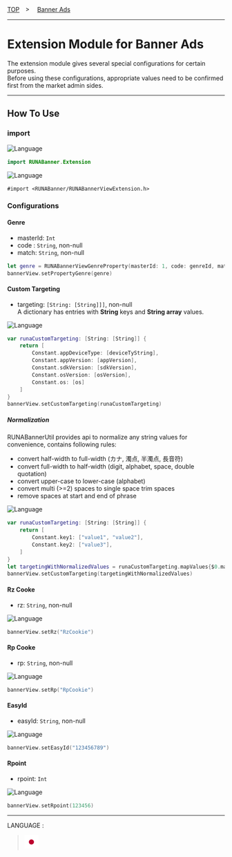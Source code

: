 [TOP](/README.md#top)　>　 [Banner Ads](../README.md)

---

# Extension Module for Banner Ads

The extension module gives several special configurations for certain purposes. <br>
Before using these configurations, appropriate values need to be confirmed first from the market admin sides.

---

## How To Use

### import

![Language](http://img.shields.io/badge/language-Swift-red.svg?style=flat)
```Swift
import RUNABanner.Extension
```

![Language](http://img.shields.io/badge/language-ObjctiveC-red.svg?style=flat)
```Objc
#import <RUNABanner/RUNABannerViewExtension.h>
```

### Configurations

#### Genre

- masterId: `Int`
- code : `String`, non-null
- match: `String`, non-null

```Swift
let genre = RUNABannerViewGenreProperty(masterId: 1, code: genreId, match: "man")
bannerView.setPropertyGenre(genre)
```

#### Custom Targeting

- targeting: `[String: [String]]]`, non-null <br>
A dictionary has entries with __String__ keys and __String array__ values.

![Language](http://img.shields.io/badge/language-Swift-red.svg?style=flat)
```Swift
var runaCustomTargeting: [String: [String]] {
    return [
        Constant.appDeviceType: [deviceTyString],
        Constant.appVersion: [appVersion],
        Constant.sdkVersion: [sdkVersion],
        Constant.osVersion: [osVersion],
        Constant.os: [os]
    ]
}
bannerView.setCustomTargeting(runaCustomTargeting)
```

##### Normalization
RUNABannerUtil provides api to normalize any string values for convenience, contains following rules:

- convert half-width to full-width (カナ, 濁点, 半濁点, 長音符)
- convert full-width to half-width (digit, alphabet, space, double quotation)
- convert upper-case to lower-case (alphabet)
- convert multi (>=2) spaces to single space trim spaces
- remove spaces at start and end of phrase

![Language](http://img.shields.io/badge/language-Swift-red.svg?style=flat)
```Swift
var runaCustomTargeting: [String: [String]] {
    return [
        Constant.key1: ["value1", "value2"],
        Constant.key2: ["value3"],
    ]
}
let targetingWithNormalizedValues = runaCustomTargeting.mapValues{$0.map(RUNABannerUtil.normalize(_:))}
bannerView.setCustomTargeting(targetingWithNormalizedValues)
```

#### Rz Cooke

- rz: `String`, non-null

![Language](http://img.shields.io/badge/language-Swift-red.svg?style=flat)
```Swift
bannerView.setRz("RzCookie")
```

#### Rp Cooke

- rp: `String`, non-null

![Language](http://img.shields.io/badge/language-Swift-red.svg?style=flat)
```Swift
bannerView.setRp("RpCookie")
```

#### EasyId

- easyId: `String`, non-null

![Language](http://img.shields.io/badge/language-Swift-red.svg?style=flat)
```Swift
bannerView.setEasyId("123456789")
```

#### Rpoint

- rpoint: `Int`

![Language](http://img.shields.io/badge/language-Swift-red.svg?style=flat)
```Swift
bannerView.setRpoint(123456)
```

---

LANGUAGE :

> [![ja](/doc/lang/ja.png)](/doc/ja/bannerads/extension/README.md)